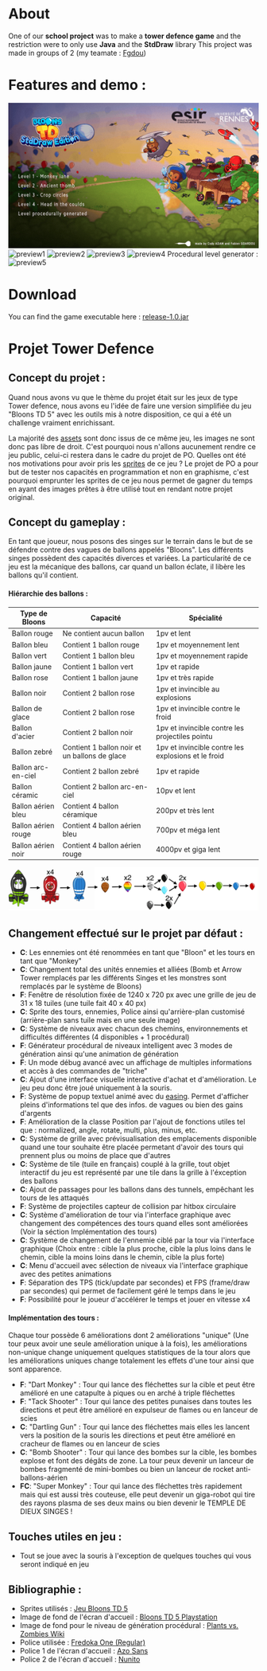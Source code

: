 
# About

One of our **school project** was to make a **tower defence game** and the restriction were to only use **Java** and the **StdDraw** library
This project was made in groups of 2 (my teamate : [Fgdou](https://github.com/Fgdou))

# Features and demo :

![preview0](https://github.com/CodyAdam/game__tower-defence/blob/main/preview0.gif?raw=true)
![preview1](https://github.com/CodyAdam/game__tower-defence/blob/main/preview1.gif?raw=true)
![preview2](https://github.com/CodyAdam/game__tower-defence/blob/main/preview2.gif?raw=true)
![preview3](https://github.com/CodyAdam/game__tower-defence/blob/main/preview3.gif?raw=true)
![preview4](https://github.com/CodyAdam/game__tower-defence/blob/main/preview4.gif?raw=true)
Procedural level generator :
![preview5](https://github.com/CodyAdam/game__tower-defence/blob/main/preview5.gif?raw=true)

# Download 

You can find the game executable here : [release-1.0.jar](https://github.com/CodyAdam/game__tower-defence/releases/download/1.0/release-1.0.jar)

# Projet Tower Defence

## Concept du projet :

Quand nous avons vu que le thème du projet était sur les jeux de type Tower defence, nous avons eu l'idée de faire une version simplifiée du jeu "Bloons TD 5" avec les outils mis à notre disposition, ce qui a été un challenge vraiment enrichissant.

La majorité des [assets](https://en.wikipedia.org/wiki/Digital_asset) sont donc issus de ce même jeu, les images ne sont donc pas libre de droit. C'est pourquoi nous n'allons aucunement rendre ce jeu public, celui-ci restera dans le cadre du projet de PO. Quelles ont été nos motivations pour avoir pris les [sprites](<https://en.wikipedia.org/wiki/Sprite_(computer_graphics)>) de ce jeu ? Le projet de PO a pour but de tester nos capacités en programmation et non en graphisme, c'est pourquoi emprunter les sprites de ce jeu nous permet de gagner du temps en ayant des images prêtes à être utilisé tout en rendant notre projet original.

## Concept du gameplay :

En tant que joueur, nous posons des singes sur le terrain dans le but de se défendre contre des vagues de ballons appelés "Bloons". Les différents singes possèdent des capacités diverces et variées. La particularité de ce jeu est la mécanique des ballons, car quand un ballon éclate, il libère les ballons qu'il contient.

#### Hiérarchie des ballons :

| Type de Bloons      | Capacité                                      | Spécialité                                          |
| ------------------- | --------------------------------------------- | --------------------------------------------------- |
| Ballon rouge        | Ne contient aucun ballon                      | 1pv et lent                                         |
| Ballon bleu         | Contient 1 ballon rouge                       | 1pv et moyennement lent                             |
| Ballon vert         | Contient 1 ballon bleu                        | 1pv et moyennement rapide                           |
| Ballon jaune        | Contient 1 ballon vert                        | 1pv et rapide                                       |
| Ballon rose         | Contient 1 ballon jaune                       | 1pv et très rapide                                  |
| Ballon noir         | Contient 2 ballon rose                        | 1pv et invincible au explosions                     |
| Ballon de glace     | Contient 2 ballon rose                        | 1pv et invincible contre le froid                   |
| Ballon d'acier      | Contient 2 ballon noir                        | 1pv et invincible contre les projectiles pointu     |
| Ballon zebré        | Contient 1 ballon noir et un ballons de glace | 1pv et invincible contre les explosions et le froid |
| Ballon arc-en-ciel  | Contient 2 ballon zebré                       | 1pv et rapide                                       |
| Ballon céramic      | Contient 2 ballon arc-en-ciel                 | 10pv et lent                                        |
| Ballon aérien bleu  | Contient 4 ballon céramique                   | 200pv et très lent                                  |
| Ballon aérien rouge | Contient 4 ballon aérien bleu                 | 700pv et méga lent                                  |
| Ballon aérien noir  | Contient 4 ballon aérien rouge                | 4000pv et giga lent                                 |

![Voir image d'explication des Bloons "explication_ballon.png"](/explication_ballon.png)


## Changement effectué sur le projet par défaut :

-   **C**: Les ennemies ont été renommées en tant que "Bloon" et les tours en tant que "Monkey"
-   **C**: Changement total des unités ennemies et alliées (Bomb et Arrow Tower remplacés par les différents Singes et les monstres sont remplacés par le système de Bloons)
-   **F**: Fenêtre de résolution fixée de 1240 x 720 px avec une grille de jeu de 31 x 18 tuiles (une tuile fait 40 x 40 px)
-   **C**: Sprite des tours, ennemies, Police ainsi qu'arrière-plan customisé (arrière-plan sans tuile mais en une seule image)
-   **C**: Système de niveaux avec chacun des chemins, environnements et difficultés différentes (4 disponibles + 1 procédural)
-   **F**: Générateur procédural de niveaux intelligent avec 3 modes de génération ainsi qu'une animation de génération
-   **F**: Un mode débug avancé avec un affichage de multiples informations et accès à des commandes de "triche"
-   **C**: Ajout d'une interface visuelle interactive d'achat et d'amélioration. Le jeu peu donc être joué uniquement à la souris.
-   **F**: Système de popup textuel animé avec du [easing](https://easings.net/fr). Permet d'afficher pleins d'informations tel que des infos. de vagues ou bien des gains d'argents
-   **F**: Amélioration de la classe Position par l'ajout de fonctions utiles tel que : normalized, angle, rotate, multi, plus, minus, etc.
-   **C**: Système de grille avec prévisualisation des emplacements disponible quand une tour souhaite être placée permetant d'avoir des tours qui prennent plus ou moins de place que d'autres
-   **C**: Système de tile (tuile en français) couplé à la grille, tout objet interactif du jeu est représenté par une tile dans la grille à l'éxception des ballons
-   **C**: Ajout de passages pour les ballons dans des tunnels, empêchant les tours de les attaqués
-   **F**: Système de projectiles capteur de collision par hitbox circulaire
-   **C**: Système d'amélioration de tour via l'interface graphique avec changement des compétences des tours quand elles sont améliorées (Voir la séction Implémentation des tours)
-   **C**: Système de changement de l'ennemie ciblé par la tour via l'interface graphique (Choix entre : cible la plus proche, cible la plus loins dans le chemin, cible la moins loins dans le chemin, cible la plus forte)
-   **C**: Menu d'accueil avec sélection de niveaux via l'interface graphique avec des petites animations
-   **F**: Séparation des TPS (tick/update par secondes) et FPS (frame/draw par secondes) qui permet de facilement géré le temps dans le jeu
-   **F**: Possibilité pour le joueur d'accélérer le temps et jouer en vitesse x4

#### Implémentation des tours :

Chaque tour possède 6 améliorations dont 2 améliorations "unique" (Une tour peux avoir une seule amélioration unique à la fois), les améliorations non-unique change uniquement quelques statistiques de la tour alors que les améliorations uniques change totalement les effets d'une tour ainsi que sont apparence.

-   **F**: "Dart Monkey" : Tour qui lance des fléchettes sur la cible et peut être amélioré en une catapulte à piques ou en arché à triple fléchettes
-   **F**: "Tack Shooter" : Tour qui lance des petites punaises dans toutes les directions et peut être amélioré en expulseur de flames ou en lanceur de scies
-   **C**: "Dartling Gun" : Tour qui lance des fléchettes mais elles les lancent vers la position de la souris les directions et peut être amélioré en cracheur de flames ou en lanceur de scies
-   **C**: "Bomb Shooter" : Tour qui lance des bombes sur la cible, les bombes explose et font des dégâts de zone. La tour peux devenir un lanceur de bombes fragmenté de mini-bombes ou bien un lanceur de rocket anti-ballons-aérien
-   **FC**: "Super Monkey" : Tour qui lance des fléchettes très rapidement mais qui est aussi très couteuse, elle peut devenir un giga-robot qui tire des rayons plasma de ses deux mains ou bien devenir le TEMPLE DE DIEUX SINGES !

## Touches utiles en jeu :

-   Tout se joue avec la souris à l'exception de quelques touches qui vous seront indiqué en jeu

## Bibliographie :

-   Sprites utilisés : [Jeu Bloons TD 5](https://store.steampowered.com/app/306020Bloons_TD_5/)
-   Image de fond de l'écran d'accueil : [Bloons TD 5 Playstation](https://store.playstation.com/fr-fr/product/EP2575-CUSA08065_00-BTD5000000000001)
-   Image de fond pour le niveau de génération procédural : [Plants vs. Zombies Wiki](https://plantsvszombies.fandom.com/wiki/Day)
-   Police utilisée : [Fredoka One (Regular)](https://fonts.google.com/specimen/Fredoka+One)
-   Police 1 de l'écran d'accueil : [Azo Sans](https://fonts.adobe.com/fonts/azo-sans)
-   Police 2 de l'écran d'accueil : [Nunito](https://fonts.google.com/specimen/Nunito)
